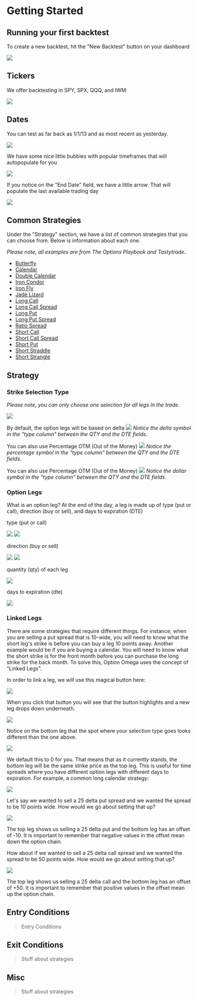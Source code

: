 # Getting Started

## Running your first backtest
To create a new backtest, hit the "New Backtest" button on your dashboard

![](images/newBacktestButton.png)

## Tickers
We offer backtesting in SPY, SPX, QQQ, and IWM

![](images/ticker.png)

## Dates
You can test as far back as 1/1/13 and as most recent as yesterday.

![](images/dates.png)

We have some nice little bubbles with popular timeframes that will autopopulate for you

![](images/dates1.png)

If you notice on the "End Date" field, we have a little arrow. That will populate the last available trading day

![](images/dates2.png)

## Common Strategies

Under the "Strategy" section, we have a list of common strategies that you can choose from. Below is information about each one.

*Please note, all examples are from The Options Playbook and Tastytrade.*.

- [Butterfly](https://www.optionsplaybook.com/option-strategies/long-call-butterfly-spread/)
- [Calendar](https://www.optionsplaybook.com/option-strategies/calendar-call-spread/)
- [Double Calendar](https://www.tastytrade.com/news-insights/double-calendar-spread-mechanics)
- [Iron Condor](https://www.optionsplaybook.com/option-strategies/iron-condor/)
- [Iron Fly](https://www.optionsplaybook.com/option-strategies/iron-butterfly/)
- [Jade Lizard](https://www.tastytrade.com/concepts-strategies/jade-lizard)
- [Long Call](https://www.optionsplaybook.com/option-strategies/long-call/)
- [Long Call Spread](https://www.optionsplaybook.com/option-strategies/long-call-spread/)
- [Long Put](https://www.optionsplaybook.com/option-strategies/long-put/)
- [Long Put Spread](https://www.optionsplaybook.com/option-strategies/long-put-spread/)
- [Ratio Spread](https://www.tastytrade.com/concepts-strategies/ratio-spread)
- [Short Call](https://www.optionsplaybook.com/option-strategies/short-call/)
- [Short Call Spread](https://www.optionsplaybook.com/option-strategies/short-call-spread/)
- [Short Put](https://www.optionsplaybook.com/option-strategies/short-put/)
- [Short Straddle](https://www.optionsplaybook.com/option-strategies/short-straddle/)
- [Short Strangle](https://www.optionsplaybook.com/option-strategies/short-strangle/)
## Strategy

### Strike Selection Type

*Please note, you can only choose one selection for all legs in the trade*.

![](images/whatKindOfLeg.png)

By default, the option legs will be based on delta
![](images/deltaLeg.png)
*Notice the delta symbol in the "type column" between the QTY and the DTE fields*.

You can also use Percentage OTM (Out of the Money)
![](images/otmLeg.png)
*Notice the percentage symbol in the "type column" between the QTY and the DTE fields*.

You can also use Percentage OTM (Out of the Money)
![](images/percentageLeg.png)
*Notice the dollar symbol in the "type column" between the QTY and the DTE fields*.

### Option Legs

What is an option leg? At the end of the day, a leg is made up of type (put or call), direction (buy or sell), and days to expiration (DTE)

type (put or call)

![](images/callLeg.png)
![](images/putLeg.png)

direction (buy or sell)

![](images/sellLeg.png)
![](images/buyLeg.png)

quantity (qty) of each leg

![](images/qtyLeg.png)

days to expiration (dte)

![](images/dteLeg.png)

### Linked Legs

There are some strategies that require different things. For instance, when you are selling a put spread that is 10-wide, 
you will need to know what the short leg's strike is before you can buy a leg 10 points away. Another example would be if you are buying a calendar.
You will need to know what the short strike is for the front month before you can purchase the long strike for the back month.
To solve this, Option Omega uses the concept of "Linked Legs".

In order to link a leg, we will use this magical button here:

![](images/linkButton.png)

When you click that button you will see that the button highlights and a new leg drops down underneath.

![](images/linkedLeg.png)

Notice on the bottom leg that the spot where your selection type goes looks different than the one above.

![](images/linkedLegOffset.png)

We default this to 0 for you. That means that as it currently stands, the bottom leg will be the same strike price as the top leg. 
This is useful for time spreads where you have different option legs with different days to expiration. For example, a common long calendar strategy:

![](images/calendarStrategy.png)


Let's say we wanted to sell a 25 delta put spread and we wanted the spread to be 10 points wide. How would we go about setting that up?

![](images/25DeltaPutSpread.png)

The top leg shows us selling a 25 delta put and the bottom leg has an offset of -10. It is important to remember that 
negative values in the offset mean down the option chain.

How about if we wanted to sell a 25 delta call spread and we wanted the spread to be 50 points wide. How would we go about setting that up?

![](images/50DeltaCallSpread.png)

The top leg shows us selling a 25 delta call and the bottom leg has an offset of +50. It is important to remember that
positive values in the offset mean up the option chain.




## Entry Conditions
> Entry Conditions

## Exit Conditions
> Stuff about strategies

## Misc
> Stuff about strategies
